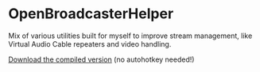 # OpenBroadcasterHelper

Mix of various utilities built for myself to improve stream management, like
Virtual Audio Cable repeaters and video handling.

[Download the compiled version](https://github.com/Fire-Dragon-DoL/OpenBroadcasterHelper/raw/master/dist/open_broadcaster_helper.zip)
(no autohotkey needed!)